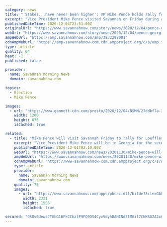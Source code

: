 ```yaml
---
category: news
title: "'Stakes...have never been higher': VP Mike Pence holds rally for Loeffler, Perdue in Savannah"
excerpt: "Vice President Mike Pence visited Savannah on Friday during a Save the Majority Rally near the Savannah-Hilton Head International Airport.  Pence, during the campaign stop for Senate-incumbents Kelly Loeffler and David Perdue,"
publishedDateTime: 2020-12-04T23:51:00Z
originalUrl: "https://www.savannahnow.com/story/news/2020/12/04/pence-georgia-senate-rally-savannah-loeffler-perdue/3832298001/"
webUrl: "https://www.savannahnow.com/story/news/2020/12/04/pence-georgia-senate-rally-savannah-loeffler-perdue/3832298001/"
ampWebUrl: "https://amp.savannahnow.com/amp/3832298001"
cdnAmpWebUrl: "https://amp-savannahnow-com.cdn.ampproject.org/c/s/amp.savannahnow.com/amp/3832298001"
type: article
quality: 64
heat: -1
published: false

provider:
  name: Savannah Morning News
  domain: savannahnow.com

topics:
  - Election
  - Mike Pence

images:
  - url: "https://www.gannett-cdn.com/presto/2020/12/04/NSMN/27ddbf7a-3907-4522-afca-5e736dfd5c9a-ER6-5071.jpg?auto=webp&crop=4931,2774,x0,y250&format=pjpg&width=1200"
    width: 1200
    height: 675
    isCached: true

related:
  - title: "Mike Pence will visit Savannah Friday to rally for Loeffler, Perdue"
    excerpt: "Vice President Mike Pence will be in Georgia for the second time in two weeks on Friday, and this time, he’ll be in Savannah. Pence will return to"
    publishedDateTime: 2020-12-01T02:10:00Z
    webUrl: "https://www.savannahnow.com/news/20201130/mike-pence-will-visit-savannah-friday-to-rally-for-loeffler-perdue"
    ampWebUrl: "https://www.savannahnow.com/news/20201130/mike-pence-will-visit-savannah-friday-to-rally-for-loeffler-perdue?template=ampart"
    cdnAmpWebUrl: "https://www-savannahnow-com.cdn.ampproject.org/c/s/www.savannahnow.com/news/20201130/mike-pence-will-visit-savannah-friday-to-rally-for-loeffler-perdue?template=ampart"
    type: article
    provider:
      name: Savannah Morning News
      domain: savannahnow.com
    quality: 75
    images:
      - url: "https://www.savannahnow.com/apps/pbcsi.dll/bilde?Site=GA&Date=20201130&Category=NEWS&ArtNo=201139931&Ref=AR"
        width: 2331
        height: 1556
        isCached: true

secured: "Qk8v0UewsJTGbG16FkCCbalP9FQ9OS4CyvVdyhBANINd3tMGil7CNKSGZA2xCeWcw0zSTR0n4MT8Uax48NEHclcCK0YI7Uuu4Ekmh3bjSXrEAX/j0SbiTB753jDPDN8ZTzLIMIKtL9t88hZeQYBXuau8ZF093uTwwho/E5zaEEEjMqknliAt/Bzn7Z3nGtxZdsUK/OI9PQtPq4j1wfl1iEj+/RlKlxE9lRiiSCdy/x7U0fv+HNJKZXEUlI5196djuNyG2AfOYvTl7/WN4wCr/Yfioek9dyf1ngiDAAGBhdTCkTgOHZUwLJGi6tOhMnm/UFqSnkiwqQ+unbLGEw/kFt5ff1dPMkCuoCT/z2Dd5S0=;qcJtYjWTu0/mL1pb1HlqvQ=="
---
```


